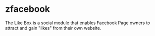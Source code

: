 # zfacebook
The Like Box is a social module that enables Facebook Page owners to attract and gain "likes" from their own website.
